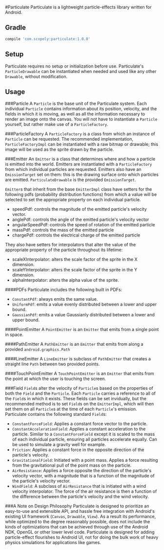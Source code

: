 #Particulate
Particulate is a lightweight particle-effects library written for Android.

## Gradle
```groovy
compile 'com.scopely:particulate:1.0.0'
```
## Setup
Particulate requires no setup or initialization before use. Particulate's `ParticleDrawable` can be instantiated when needed and used like any other `Drawable`, without modification.

## Usage

###Particle
A `Particle` is the base unit of the Particulate system. Each individual `Particle` contains information about its position, velocity, and the fields in which it is moving, as well as all the information necessary to render an image onto the canvas. You will not have to instantiate a `Particle` yourself, but rather make use of a `ParticleFactory`.

###ParticleFactory
A `ParticleFactory` is a class from which an instance of `Particle` can be requested. The recommended implementation, `ParticleFactoryImpl` can be instantiated with a raw bitmap or drawable; this image will be used as the sprite drawn by the particle.

###Emitter
An `Emitter` is a class that determines where and how a particle is emitted into the world. Emitters are instantiated with a `ParticleFactory` from which individual particles are requested. Emitters also have an `EmissionTarget` set on them: this is the drawing surface onto which particles are emitted. `ParticulateDrawable` is the provided `EmissionTarget`.

`Emitter`s that inherit from the base `EmitterImpl` class have setters for the following pdfs (probability distribution functions) from which a value will be selected to set the appropriate property on each individual particle. 
* speedPdf: controls the magnitude of the emitted particle's velocity vector.
* anglePdf: controls the angle of the emitted particle's velocity vector
* angularSpeedPdf: controls the speed of rotation of the emitted particle
* massPdf: controls the mass of the emitted particle
* chargePdf: controls the electrical charge of the emitted particle

They also have setters for interpolators that alter the value of the appropriate property of the particle throughout its lifetime:
* scaleXInterpolator: alters the scale factor of the sprite in the X dimension.
* scaleYInterpolator: alters the scale factor of the sprite in the Y dimension.
* alphaInterpolator: alters the alpha value of the sprite.

####PDFs
Particulate includes the following built in PDFs:
* `ConstantPdf`: always emits the same value.
* `UniformPdf`: emits a value evenly distributed between a lower and upper bound.
* `GaussianPdf`: emits a value Gaussianly distributed between a lower and upper bound.

####PointEmitter
A `PointEmitter` is an `Emitter` that emits from a single point in space.

####PathEmitter
A `PathEmitter` is an `Emitter` that emits from along a provided `android.graphics.Path`

####LineEmitter
A `LineEmitter` is subclass of `PathEmitter` that creates a straight line `Path` between two provided points.

####TouchPointEmitter
A `TouchPointEmitter` is an `Emitter` that emits from the point at which the user is touching the screen.

###Field
`Field`s alter the velocity of `Particle`s based on the properties of both the `Field` and the `Particle`. Each `Particle` carries a reference to all of the `Field`s in which it exists. These fields can be set invidually, but the recommended method is to set `Field`s on the `EmitterImpl`, which will then set them on all `Particle`s at the time of each `Particle`'s emission. Particulate contains the following standard `Field`s:
* `ConstantForceField`: Applies a constant force vector to the particle.
* `ConstantAccelerationField`: Applies a constant acceleration to the particle. Similar to a `ConstantForceField` except it is scaled to the mass of each individual particle, ensuring all particles accelerate equally. Can be used to simulate a gravity well for example.
* `Friction`: Applies a constant force in the opposite direction of the particle's velocity.
* `GravitationalField`: Initiated with a point mass. Applies a force resulting from the gravitational pull of the point mass on the particle.
* `AirResistance`: Applies a force opposite the direction of the particle's velocity vector, with a magnitude that is a function of the magnitude of the particle's velocity vector.
* `WindField`:  A subclass of `AirResistance` that is initiated with a wind velocity interpolator. The force of the air resistance is then a function of the difference between the particle's velocity and the wind velocity.

###A Note on Design Philosophy
Particulate is designed to prioritize an easy-to-use and extensible API, and hassle free integration with Android's existing UI framework (`Canvas`, `Drawable`, `View`). As a result its performance, while optimized to the degree reasonably possible, does not include the kinds of optimizations that can be achieved through use of the Android NDK, OpenGL or other lower level code. Particulate is designed for adding particle-effect flourishes to Android UI, not for doing the bulk work of heavy physics simulations for applications like games.


